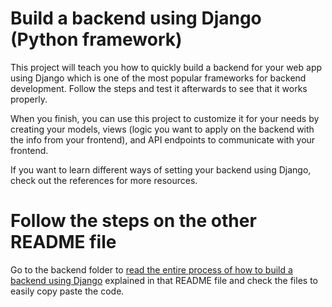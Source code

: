 # Build a backend using Django (Python framework)

This project will teach you how to quickly build a backend for your web app using Django which is one of the most popular frameworks for backend development. Follow the steps and test it afterwards to see that it works properly. 

When you finish, you can use this project to customize it for your needs by creating your models, views (logic you want to apply on the backend with the info from your frontend), and API endpoints to communicate with your frontend.

If you want to learn different ways of setting your backend using Django, check out the references for more resources.

# Follow the steps on the other README file

Go to the backend folder to [read the entire process of how to build a backend using Django](backend/README.md) explained in that README file and check the files to easily copy paste the code.